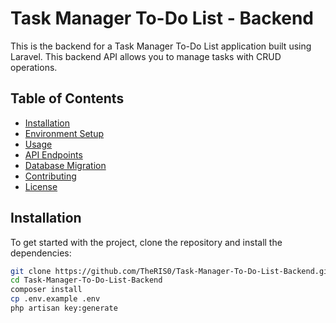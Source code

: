 # Task Manager To-Do List - Backend

This is the backend for a Task Manager To-Do List application built using Laravel. This backend API allows you to manage tasks with CRUD operations.

## Table of Contents
- [Installation](#installation)
- [Environment Setup](#environment-setup)
- [Usage](#usage)
- [API Endpoints](#api-endpoints)
- [Database Migration](#database-migration)
- [Contributing](#contributing)
- [License](#license)

## Installation

To get started with the project, clone the repository and install the dependencies:

```bash
git clone https://github.com/TheRIS0/Task-Manager-To-Do-List-Backend.git
cd Task-Manager-To-Do-List-Backend
composer install
cp .env.example .env
php artisan key:generate
```


